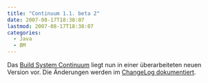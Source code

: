 ```yaml
---
title: "Continuum 1.1. beta 2"
date: 2007-08-17T18:38:07
lastmod: 2007-08-17T18:38:07
categories:
  - Java
  - BM
---
```

Das [Build System Continuum](http://maven.apache.org/continuum) liegt nun in einer überarbeiteten neuen Version vor. 
Die Änderungen werden im [ChangeLog dokumentiert](http://jira.codehaus.org/secure/ReleaseNote.jspa?projectId=10540&styleName=Html&version=13606).
